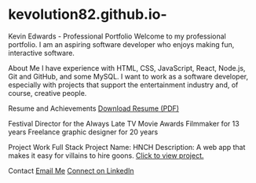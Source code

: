 # kevolution82.github.io-

Kevin Edwards - Professional Portfolio
Welcome to my professional portfolio. I am an aspiring software developer who enjoys making fun, interactive software.

About Me
I have experience with HTML, CSS, JavaScript, React, Node.js, Git and GitHub, and some MySQL. I want to work as a software developer, especially with projects that support the entertainment industry and, of course, creative people.

Resume and Achievements
[Download Resume (PDF)]()

Festival Director for the Always Late TV Movie Awards
Filmmaker for 13 years
Freelance graphic designer for 20 years

Project Work
Full Stack Project
Name: HNCH
Description: A web app that makes it easy for villains to hire goons.
[Click to view project.](https://hnch-app.netlify.app/)

Contact
[Email Me](mailto:alwayslatetv@yahoo.com)
[Connect on LinkedIn](https://www.linkedin.com/in/kevinedwards82/)

